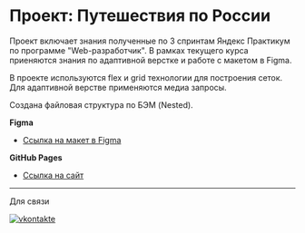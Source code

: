 # Проект: Путешествия по России

Проект включает знания полученные по 3 спринтам Яндекс Практикум по программе "Web-разработчик". В рамках текущего курса приеняются знания по адаптивной верстке и работе с макетом в Figma. 

В проекте используются flex и grid технологии для построения сеток. Для адаптивной верстве применяются медиа запросы. 

Создана файловая структура по БЭМ (Nested).

**Figma**

* [Ссылка на макет в Figma](https://www.figma.com/file/5S2WSbEFL6awjVWJ0NWL8Q/Sprint-3_-Russia-_-desktop-mobile?node-id=28503%3A0)

**GitHub Pages**

* [Ссылка на cайт](https://zykovruslan.github.io/zykovruslan.github.io-russian-travel)

---
Для связи
<div id="badges">
  <a href="https://vk.com/r_u_sl_i_k">
  <img src="https://img.shields.io/badge/VK-вконтакте-blue?logo=vkontakte&logoColor=white&style=for-the-badge" alt="vkontakte"/>
  </a>
</div>
